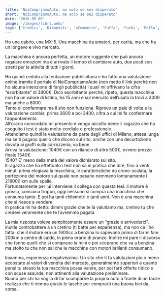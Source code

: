 ```yaml
---
title: 'NoiCompriamoAuto, ma solo se sei disperato'
short: 'NoiCompriamoAuto, ma solo se sei disperato'
date: '2018-05-09'
image: '/images/libri.webp'
tags: ['Credici', 'Disonesti', 'eCommerce', 'Fuffa', 'Furbi', 'Pollo', 'Pubblicità Ingannevole', 'Vendita al Ribasso', 'Volpi']
---
```


Ho una cabrio, una MX-5. Una macchina da amatori, per carità, ma che ha un longevo e vivo mercato.

La macchina è ancora perfetta, un motore ruggente che può ancora regalare emozioni ma è arrivato il tempo di cambiare auto, due posti son stretti per le attività di tutti i giorni.

Ho quindi ceduto alla tentazione pubblicitaria e ho fatto una valutazione online tramite il portale di NoiCompriamoAuto (non metto il link perché non ho alcuna intenzione di fargli pubblicità) i quali mi offrivano la cifra “esorbitante” di 3800€. Dico esorbitante perché, ripeto, questa macchina non ha un valore di listino, ha 15 anni e sul mercato dell’usato la trovi a 3000 ma anche a 8000.  
Tento di confermare ma il sito non funziona. Riprovo un paio di volte e la valutazione cambia, prima 3600 e poi 3400, cifra a cui mi fa confermare l’appuntamento.  
All’orario concordato mi presento e vengo accolto bene: il ragazzo che ha eseguito i test è stato molto cordiale e professionale.  
Attendiamo quindi la valutazione da parte degli uffici di Milano, attesa lunga ma se ti pagano quello che dicono sul sito, anche con una decurtazione dovuta ai graffi sulla carrozzeria, va bene.  
Arriva la valutazione: 1040€ con un rilancio di altre 500€, ovvero prezzo finale 1540€.  
1540? E’ meno della metà del valore dichiarato sul sito..  
Il ragazzo che ha effettuato i test non sa in pratica che dire, fino a venti minuti prima elogiava la macchina, le caratteristiche da crono-scalata, la perfezione del motore sul quale non pesano nemmeno lontanamente i 218000 km sulle spalle.  
Fortunatamente per lui interviene il collega con questa tesi: il motore è grosso, consuma troppo, oggi nessuno si compra una macchina che consuma tanto. E poi ha tanti chilometri e tanti anni. Non è una macchina che si riesce a vendere.  
In pratica mi ha detto: dimmi grazie che te la valutiamo ma, cretino tu che credevi veramente che te l’avremmo pagata.

La mia risposta voleva semplicemente essere un “grazie e arrivederci”, inutile controbattere a un cretino (ti batte per esperienza), ma non ce l’ho fatta: che il motore era un 1600cc a benzina lo sapevano prima di farmi fare 200km a centro di caldo, in pieno orario di pranzo. Inoltre mi pare il discorso che fanno quelli che si comprano la mini e poi scoprano che va a benzina: ma stolto tu che non sai che le macchine con motori brillanti consumano.

Insomma, esperienza negativissima. Un sito che ti fa valutazioni più o meno accostate ai valori di vendita del mercato, generalmente superiori a quanto pensi tu stesso la tua macchina possa valere, per poi farti offerte ridicole con scuse assurde, non attinenti alla valutazione preliminare.  
Buono per chi ha voglia di far scomparire la propria auto a fronte di un facile realizzo che ti riempa giusto le tasche per comprarti una buona bici da corsa.